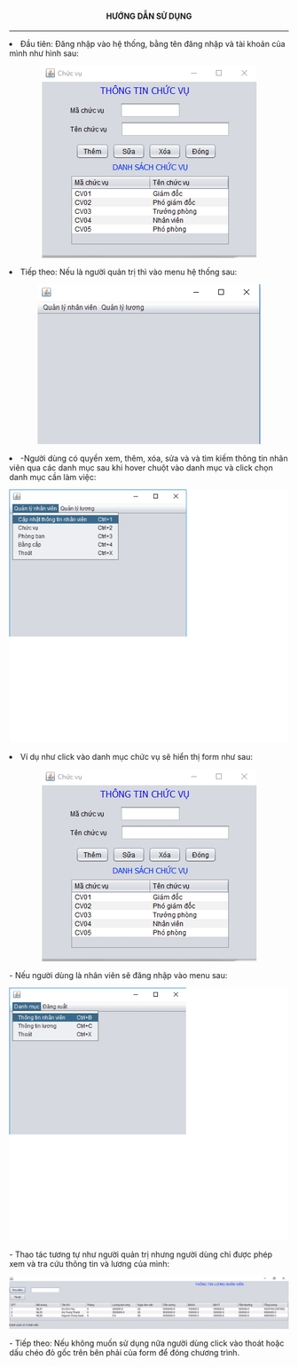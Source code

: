 <h4 color="red" align="center">HƯỚNG DẪN SỬ DỤNG</h4>
<hr>
<li>Đầu tiên: Đăng nhập vào hệ thống, bằng tên đăng nhập và tài khoản của mình như hình sau:</li>
<p align="center"><img src="IMG/New folder/cv.PNG"></p>
<li>Tiếp theo: Nếu là người quản trị thì vào menu hệ thống sau:</li>
<p align="center"><img src="https://raw.githubusercontent.com/PhatTrienMNM/QLTienLuong/master/IMG/New%20folder/menu.PNG"></p>
<li>-Người dùng có quyền xem, thêm, xóa, sửa và và tìm kiếm thông tin nhân viên qua các danh mục sau khi hover chuột vào danh mục và click chọn danh mục cần làm việc:</li>
<p align="center"><img src="https://raw.githubusercontent.com/PhatTrienMNM/QLTienLuong/master/IMG/New%20folder/menu1.png"></p>
<li>Ví dụ như click vào danh mục chức vụ sẽ hiển thị form như sau:</li>
<p align="center"><img src="https://raw.githubusercontent.com/PhatTrienMNM/QLTienLuong/master/IMG/New%20folder/cv.PNG"></p>
- Nếu người dùng là nhân viên sẽ đăng nhập vào menu sau:
<p align="center"><img src="https://raw.githubusercontent.com/PhatTrienMNM/QLTienLuong/master/IMG/New%20folder/menunguodung.png"></p>
- Thao tác tương tự như người quản trị nhưng người dùng chỉ được phép xem và tra cứu thông tin và lương của mình:
<p align="center"><img src="https://raw.githubusercontent.com/PhatTrienMNM/QLTienLuong/master/IMG/New%20folder/luong.PNG"></p>
- Tiếp theo: Nếu không muốn sử dụng nữa người dùng click vào thoát hoặc dấu chéo đỏ gốc trên bên phải của form để đóng chương trình.

